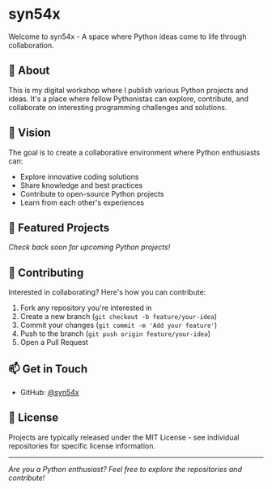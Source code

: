 # syn54x

Welcome to syn54x - A space where Python ideas come to life through collaboration.

## 🐍 About

This is my digital workshop where I publish various Python projects and ideas. It's a place where fellow Pythonistas can explore, contribute, and collaborate on interesting programming challenges and solutions.

## 🚀 Vision

The goal is to create a collaborative environment where Python enthusiasts can:
- Explore innovative coding solutions
- Share knowledge and best practices
- Contribute to open-source Python projects
- Learn from each other's experiences

## 🌟 Featured Projects

*Check back soon for upcoming Python projects!*

## 🤝 Contributing

Interested in collaborating? Here's how you can contribute:

1. Fork any repository you're interested in
2. Create a new branch (`git checkout -b feature/your-idea`)
3. Commit your changes (`git commit -m 'Add your feature'`)
4. Push to the branch (`git push origin feature/your-idea`)
5. Open a Pull Request

## 📫 Get in Touch

- GitHub: [@syn54x](https://github.com/syn54x)

## 📜 License

Projects are typically released under the MIT License - see individual repositories for specific license information.

---

*Are you a Python enthusiast? Feel free to explore the repositories and contribute!*
